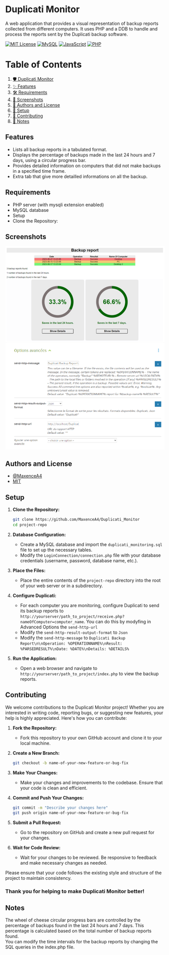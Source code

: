 # Duplicati Monitor
A web application that provides a visual representation of backup reports collected from different computers. It uses PHP and a DDB to handle and process the reports sent by the Duplicati backup software.

[![MIT License](https://img.shields.io/badge/License-MIT-green.svg)](https://github.com/MaxenceA4/Duplicati_Monitor/blob/master/LICENSE)
[![MySQL](https://img.shields.io/badge/mysql-%2300f.svg?style=for-the-badge&logo=mysql&logoColor=white)](https://www.mysql.com/)
[![JavaScript](https://img.shields.io/badge/javascript-%23323330.svg?style=for-the-badge&logo=javascript&logoColor=%23F7DF1E)](https://developer.mozilla.org/en/docs/Web/JavaScript)
[![PHP](https://img.shields.io/badge/php-%23777BB4.svg?style=for-the-badge&logo=php&logoColor=white)](https://www.php.net/manual/en/intro-whatis.php)

# Table of Contents

1. [🛡 Duplicati Monitor](#duplicati-monitor)
2. [✨ Features](#features)
3. [🛠 Requirements](#requirements)
4. [📸 Screenshots](#screenshots)
5. [👥 Authors and License](#authors-and-license)
6. [🚀 Setup](#setup)
7. [🤝 Contributing](#contributing)
8. [📝 Notes](#notes)

   
## Features

- Lists all backup reports in a tabulated format.
- Displays the percentage of backups made in the last 24 hours and 7 days, using a circular progress bar.
- Provides detailed information on computers that did not make backups in a specified time frame.
- Extra tab that give more detailled informations on all the backup.



## Requirements
- PHP server (with mysqli extension enabled)
- MySQL database
- Setup
- Clone the Repository:
## Screenshots

![Screen of website](Screen.png?raw=true)
![Screen of duplicati settings](image.png?raw=true)


## Authors and License

- [@MaxenceA4](https://www.github.com/MaxenceA4)
- [MIT](https://choosealicense.com/licenses/mit/)
## Setup

1. **Clone the Repository:**
   ```sh
   git clone https://github.com/MaxenceA4/Duplicati_Monitor
   cd project-repo
   ```
   
2. **Database Configuration:**
   - Create a MySQL database and import the `duplicati_monitoring.sql` file to set up the necessary tables.
   - Modify the `LoginConnection/connection.php` file with your database credentials (username, password, database name, etc.).

3. **Place the Files:**
   - Place the entire contents of the `project-repo` directory into the root of your web server or in a subdirectory.

4. **Configure Duplicati:**
   - For each computer you are monitoring, configure Duplicati to send its backup reports to `http://yourserver/path_to_project/receive.php?nameOfComputer=computer_name`. You can do this by modyfing in Advanced Options the `send-http-url`
   - Modify the `send-http-result-output-format` to `Json`
   - Modify the `send-http-message` to `Duplicati Backup Report\n\nOperation: %OPERATIONNAME%\nResult: %PARSEDRESULT%\nDate: %DATE%\nDetails: %DETAILS%`

5. **Run the Application:**
   - Open a web browser and navigate to `http://yourserver/path_to_project/index.php` to view the backup reports.

## Contributing

We welcome contributions to the Duplicati Monitor project! Whether you are interested in writing code, reporting bugs, or suggesting new features, your help is highly appreciated. Here's how you can contribute:

1. **Fork the Repository:**
   - Fork this repository to your own GitHub account and clone it to your local machine.

2. **Create a New Branch:**
   ```sh
   git checkout -b name-of-your-new-feature-or-bug-fix
   ```
   
3. **Make Your Changes:**
   - Make your changes and improvements to the codebase. Ensure that your code is clean and efficient.

4. **Commit and Push Your Changes:**
   ```sh
   git commit -m "Describe your changes here"
   git push origin name-of-your-new-feature-or-bug-fix
   ```
   
5. **Submit a Pull Request:**
   - Go to the repository on GitHub and create a new pull request for your changes.

6. **Wait for Code Review:**
   - Wait for your changes to be reviewed. Be responsive to feedback and make necessary changes as needed.

Please ensure that your code follows the existing style and structure of the project to maintain consistency.

### Thank you for helping to make Duplicati Monitor better!

## Notes
The wheel of cheese circular progress bars are controlled by the percentage of backups found in the last 24 hours and 7 days. This percentage is calculated based on the total number of backup reports found. <br>
You can modify the time intervals for the backup reports by changing the SQL queries in the index.php file.
